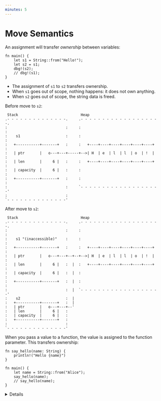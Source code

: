 ```yaml
---
minutes: 5
---
```


# Move Semantics

An assignment will transfer _ownership_ between variables:

```rust,editable
fn main() {
    let s1 = String::from("Hello!");
    let s2 = s1;
    dbg!(s2);
    // dbg!(s1);
}
```

- The assignment of `s1` to `s2` transfers ownership.
- When `s1` goes out of scope, nothing happens: it does not own anything.
- When `s2` goes out of scope, the string data is freed.

Before move to `s2`:

```bob
 Stack                             Heap
.- - - - - - - - - - - - - -.     .- - - - - - - - - - - - - - - - - - -.
:                           :     :                                     :
:    s1                     :     :                                     :
:   +-----------+-------+   :     :   +----+----+----+----+----+----+   :
:   | ptr       |   o---+---+-----+-->| H  | e  | l  | l  | o  | !  |   :
:   | len       |     6 |   :     :   +----+----+----+----+----+----+   :
:   | capacity  |     6 |   :     :                                     :
:   +-----------+-------+   :     :                                     :
:                           :     `- - - - - - - - - - - - - - - - - - -'
:                           :
`- - - - - - - - - - - - - -'
```

After move to `s2`:

```bob
 Stack                             Heap
.- - - - - - - - - - - - - -.     .- - - - - - - - - - - - - - - - - - -.
:                           :     :                                     :
:    s1 "(inaccessible)"    :     :                                     :
:   +-----------+-------+   :     :   +----+----+----+----+----+----+   :
:   | ptr       |   o---+---+--+--+-->| H  | e  | l  | l  | o  | !  |   :
:   | len       |     6 |   :  |  :   +----+----+----+----+----+----+   :
:   | capacity  |     6 |   :  |  :                                     :
:   +-----------+-------+   :  |  :                                     :
:                           :  |  `- - - - - - - - - - - - - - - - - - -'
:    s2                     :  |
:   +-----------+-------+   :  |
:   | ptr       |   o---+---+--'
:   | len       |     6 |   :
:   | capacity  |     6 |   :
:   +-----------+-------+   :
:                           :
`- - - - - - - - - - - - - -'
```

When you pass a value to a function, the value is assigned to the function
parameter. This transfers ownership:

```rust,editable
fn say_hello(name: String) {
    println!("Hello {name}")
}

fn main() {
    let name = String::from("Alice");
    say_hello(name);
    // say_hello(name);
}
```

<details>

- Mention that this is the opposite of the defaults in C++, which copies by
  value unless you use `std::move` (and the move constructor is defined!).

- It is only the ownership that moves. Whether any machine code is generated to
  manipulate the data itself is a matter of optimization, and such copies are
  aggressively optimized away.

- Simple values (such as integers) can be marked `Copy` (see later slides).

- In Rust, clones are explicit (by using `clone`).

In the `say_hello` example:

- With the first call to `say_hello`, `main` gives up ownership of `name`.
  Afterwards, `name` cannot be used anymore within `main`.
- The heap memory allocated for `name` will be freed at the end of the
  `say_hello` function.
- `main` can retain ownership if it passes `name` as a reference (`&name`) and
  if `say_hello` accepts a reference as a parameter.
- Alternatively, `main` can pass a clone of `name` in the first call
  (`name.clone()`).
- Rust makes it harder than C++ to inadvertently create copies by making move
  semantics the default, and by forcing programmers to make clones explicit.

# More to Explore

## Defensive Copies in Modern C++

Modern C++ solves this differently:

```c++
std::string s1 = "Cpp";
std::string s2 = s1;  // Duplicate the data in s1.
```

- The heap data from `s1` is duplicated and `s2` gets its own independent copy.
- When `s1` and `s2` go out of scope, they each free their own memory.

Before copy-assignment:

```bob
 Stack                             Heap
.- - - - - - - - - - - - - -.     .- - - - - - - - - - - -.
:                           :     :                       :
:    s1                     :     :                       :
:   +-----------+-------+   :     :   +----+----+----+    :
:   | ptr       |   o---+---+--+--+-->| C  | p  | p  |    :
:   | len       |     3 |   :     :   +----+----+----+    :
:   | capacity  |     3 |   :     :                       :
:   +-----------+-------+   :     :                       :
:                           :     `- - - - - - - - - - - -'
`- - - - - - - - - - - - - -'
```

After copy-assignment:

```bob
 Stack                             Heap
.- - - - - - - - - - - - - -.     .- - - - - - - - - - - -.
:                           :     :                       :
:    s1                     :     :                       :
:   +-----------+-------+   :     :   +----+----+----+    :
:   | ptr       |   o---+---+--+--+-->| C  | p  | p  |    :
:   | len       |     3 |   :     :   +----+----+----+    :
:   | capacity  |     3 |   :     :                       :
:   +-----------+-------+   :     :                       :
:                           :     :                       :
:    s2                     :     :                       :
:   +-----------+-------+   :     :   +----+----+----+    :
:   | ptr       |   o---+---+-----+-->| C  | p  | p  |    :
:   | len       |     3 |   :     :   +----+----+----+    :
:   | capacity  |     3 |   :     :                       :
:   +-----------+-------+   :     :                       :
:                           :     `- - - - - - - - - - - -'
`- - - - - - - - - - - - - -'
```

Key points:

- C++ has made a slightly different choice than Rust. Because `=` copies data,
  the string data has to be cloned. Otherwise we would get a double-free when
  either string goes out of scope.

- C++ also has [`std::move`], which is used to indicate when a value may be
  moved from. If the example had been `s2 = std::move(s1)`, no heap allocation
  would take place. After the move, `s1` would be in a valid but unspecified
  state. Unlike Rust, the programmer is allowed to keep using `s1`.

- Unlike Rust, `=` in C++ can run arbitrary code as determined by the type that
  is being copied or moved.

[`std::move`]: https://en.cppreference.com/w/cpp/utility/move

</details>
